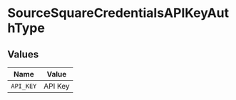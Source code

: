 # SourceSquareCredentialsAPIKeyAuthType


## Values

| Name      | Value     |
| --------- | --------- |
| `API_KEY` | API Key   |